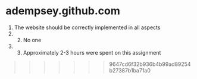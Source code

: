 adempsey.github.com
===================

1. The website should be correctly implemented in all aspects
2. 2. No one
3. 3. Approximately 2-3 hours were spent on this assignment
>>>>>>> 9647cd6f32b936b4b99ad89254b27387b1ba71a0
